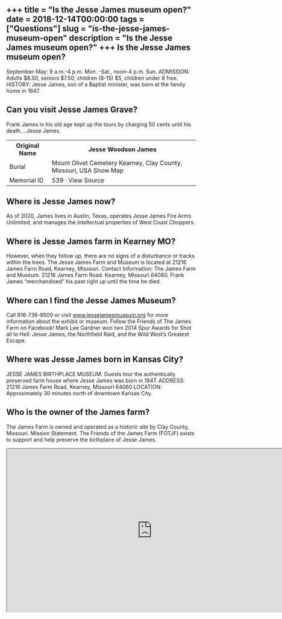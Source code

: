 +++
title = "Is the Jesse James museum open?"
date = 2018-12-14T00:00:00
tags = ["Questions"]
slug = "is-the-jesse-james-museum-open"
description = "Is the Jesse James museum open?"
+++
Is the Jesse James museum open?
-------------------------------

September-May: 9 a.m.-4 p.m. Mon. -Sat., noon-4 p.m. Sun. ADMISSION: Adults $8.50, seniors $7.50, children (8-15) $5, children under 8 free. HISTORY: Jesse James, son of a Baptist minister, was born at the family home in 1847.

Can you visit Jesse James Grave?
--------------------------------

Frank James in his old age kept up the tours by charging 50 cents until his death….Jesse James.

<table><tr><th>Original Name</th><th>Jesse Woodson James</th></tr><tr><td>Burial</td><td>Mount Olivet Cemetery Kearney, Clay County, Missouri, USA Show Map</td></tr><tr><td>Memorial ID</td><td>539 · View Source</td></tr></table>

Where is Jesse James now?
-------------------------

As of 2020, James lives in Austin, Texas, operates Jesse James Fire Arms Unlimited, and manages the intellectual properties of West Coast Choppers.

Where is Jesse James farm in Kearney MO?
----------------------------------------

However, when they follow up, there are no signs of a disturbance or tracks within the trees. The Jesse James Farm and Museum is located at 21216 James Farm Road, Kearney, Missouri. Contact Information: The James Farm and Museum. 21216 James Farm Road. Kearney, Missouri 64060. Frank James “merchandised” his past right up until the time he died.

Where can I find the Jesse James Museum?
----------------------------------------

Call 816-736-8500 or visit www.jessejamesmuseum.org for more information about the exhibit or museum. Follow the Friends of The James Farm on Facebook! Mark Lee Gardner won two 2014 Spur Awards for Shot all to Hell: Jesse James, the Northfield Raid, and the Wild West’s Greatest Escape.

Where was Jesse James born in Kansas City?
------------------------------------------

JESSE JAMES BIRTHPLACE MUSEUM. Guests tour the authentically preserved farm house where Jesse James was born in 1847. ADDRESS: 21216 James Farm Road, Kearney, Missouri 64060 LOCATION: Approximately 30 minutes north of downtown Kansas City.

Who is the owner of the James farm?
-----------------------------------

The James Farm is owned and operated as a historic site by Clay County, Missouri. Mission Statement. The Friends of the James Farm (FOTJF) exists to support and help preserve the birthplace of Jesse James.

<iframe allow="accelerometer; autoplay; clipboard-write; encrypted-media; gyroscope; picture-in-picture" allowfullscreen="" class="__youtube_prefs__  epyt-is-override  no-lazyload" data-no-lazy="1" data-origheight="433" data-origwidth="770" data-skipgform_ajax_framebjll="" height="433" id="_ytid_93362" loading="lazy" src="https://www.youtube.com/embed/iaKwQm02dEc?enablejsapi=1&autoplay=0&cc_load_policy=0&cc_lang_pref=&iv_load_policy=1&loop=0&modestbranding=0&rel=1&fs=1&playsinline=0&autohide=2&theme=dark&color=red&controls=1&" title="YouTube player" width="770"></iframe>